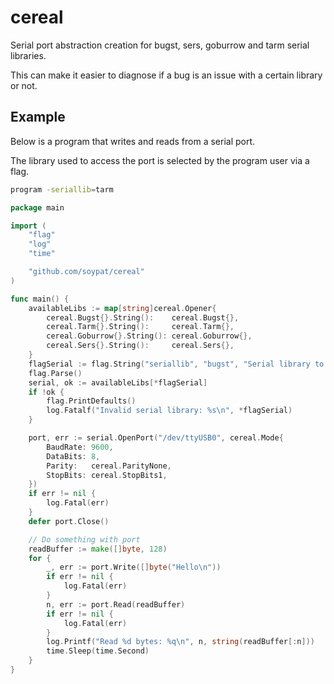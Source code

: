 # cereal
Serial port abstraction creation for bugst, sers, goburrow and tarm serial libraries.

This can make it easier to diagnose if a bug is an issue with a certain library or not.

## Example

Below is a program that writes and reads from a serial port.

The library used to access the port is selected by the program user via a flag.

```sh
program -seriallib=tarm
```

```go
package main

import (
	"flag"
	"log"
	"time"

	"github.com/soypat/cereal"
)

func main() {
    availableLibs := map[string]cereal.Opener{
        cereal.Bugst{}.String():    cereal.Bugst{},
        cereal.Tarm{}.String():     cereal.Tarm{},
        cereal.Goburrow{}.String(): cereal.Goburrow{},
        cereal.Sers{}.String():     cereal.Sers{},
    }
    flagSerial := flag.String("seriallib", "bugst", "Serial library to use: bugst, tarm, goburrow, sers")
    flag.Parse()
    serial, ok := availableLibs[*flagSerial]
    if !ok {
        flag.PrintDefaults()
        log.Fatalf("Invalid serial library: %s\n", *flagSerial)
    }

    port, err := serial.OpenPort("/dev/ttyUSB0", cereal.Mode{
        BaudRate: 9600,
        DataBits: 8,
        Parity:   cereal.ParityNone,
        StopBits: cereal.StopBits1,
    })
    if err != nil {
        log.Fatal(err)
    }
    defer port.Close()

    // Do something with port
    readBuffer := make([]byte, 128)
    for {
        _, err := port.Write([]byte("Hello\n"))
        if err != nil {
            log.Fatal(err)
        }
        n, err := port.Read(readBuffer)
        if err != nil {
            log.Fatal(err)
        }
        log.Printf("Read %d bytes: %q\n", n, string(readBuffer[:n]))
        time.Sleep(time.Second)
    }
}
```